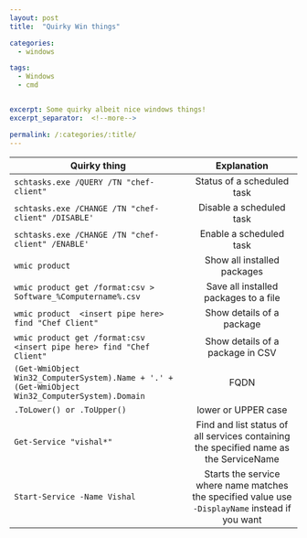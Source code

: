 ```yaml
---
layout: post
title:  "Quirky Win things"

categories:
  - windows

tags:
  - Windows
  - cmd


excerpt: Some quirky albeit nice windows things!
excerpt_separator:  <!--more-->

permalink: /:categories/:title/
---
```


| Quirky thing        | Explanation  |
| ------------- |:-------------:|
| `schtasks.exe /QUERY /TN "chef-client"`      | Status of a scheduled task  |
| `schtasks.exe /CHANGE /TN "chef-client" /DISABLE'`      | Disable a scheduled task  |
| `schtasks.exe /CHANGE /TN "chef-client" /ENABLE'`      | Enable a scheduled task  |
| `wmic product`     | Show all installed packages  |
| `wmic product get /format:csv > Software_%Computername%.csv`     | Save all installed packages to a file  |
| `wmic product  <insert pipe here> find "Chef Client"`      | Show details of a package  |
| `wmic product get /format:csv <insert pipe here> find "Chef Client"`      | Show details of a package in CSV  |
| `(Get-WmiObject Win32_ComputerSystem).Name + '.' + (Get-WmiObject Win32_ComputerSystem).Domain`      |  FQDN  |
| `.ToLower() or .ToUpper()`      |  lower or UPPER case  |
| `Get-Service "vishal*"`      |  Find and list status of all services containing the specified name as the ServiceName  |
| `Start-Service -Name Vishal`      |  Starts the service where name matches the specified value use `-DisplayName` instead if you want  |
